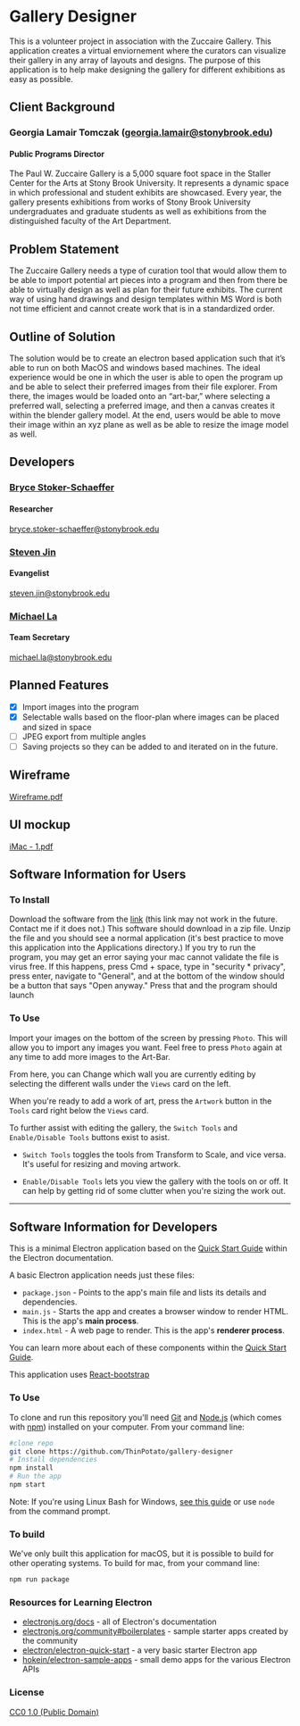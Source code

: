 # Gallery Designer
This is a volunteer project in association with the Zuccaire Gallery. This application creates a virtual enviornement where the curators can visualize their gallery in any array of layouts and designs. The purpose of this application is to help make designing the gallery for different exhibitions as easy as possible.

## Client Background 
### Georgia Lamair Tomczak (georgia.lamair@stonybrook.edu)
#### Public Programs Director
The Paul W. Zuccaire Gallery is a 5,000 square foot space in the Staller Center for the Arts at Stony Brook University. It represents a dynamic space in which professional and student exhibits are showcased. Every year, the gallery presents exhibitions from works of Stony Brook University undergraduates and graduate students as well as exhibitions from the distinguished faculty of the Art Department. 

## Problem Statement
The Zuccaire Gallery needs a type of curation tool that would allow them to be able to import potential art pieces into a program and then from there be able to virtually design as well as plan for their future exhibits. The current way of using hand drawings and design templates within MS Word is both not time efficient and cannot create work that is in a standardized order.

## Outline of Solution
The solution would be to create an electron based application such that it’s able to run on both MacOS and windows based machines. The ideal experience would be one in which the user is able to open the program up and be able to select their preferred images from their file explorer. From there, the images would be loaded onto an “art-bar,” where selecting a preferred wall, selecting a preferred image, and then a canvas creates it within the blender gallery model. At the end, users would be able to move their image within an xyz plane as well as be able to resize the image model as well.

## Developers
### [Bryce Stoker-Schaeffer](https://github.com/ThinPotato)
#### Researcher
bryce.stoker-schaeffer@stonybrook.edu

### [Steven Jin](https://github.com/StevenJin7820)
#### Evangelist
steven.jin@stonybrook.edu

### [Michael La](https://github.com/MichaelLa99)
#### Team Secretary
michael.la@stonybrook.edu


## Planned Features
- [X] Import images into the program
- [X] Selectable walls based on the floor-plan where images can be placed and sized in space
- [ ] JPEG export from multiple angles 
- [ ] Saving projects so they can be added to and iterated on in the future.

## Wireframe
[Wireframe.pdf](https://github.com/ThinPotato/gallery-designer/files/8507543/Wireframe.pdf)

## UI mockup
[iMac - 1.pdf](https://github.com/ThinPotato/gallery-designer/files/8507545/iMac.-.1.pdf)

## Software Information for Users

### To Install
Download the software from the [link](https://drive.google.com/drive/u/1/folders/1hhe5qOMEIQD8GKVCyymCjRy-J_Txtcr1) (this link may not work in the future. Contact me if it does not.) This software should download in a zip file. Unzip the file and you should see a normal application (it's best practice to move this application into the Applications directory.) If you try to run the program, you may get an error saying your mac cannot validate the file is virus free. If this happens, press Cmd + space, type in "security * privacy", press enter, navigate to "General", and at the bottom of the window should be a button that says "Open anyway." Press that and the program should launch

### To Use
Import your images on the bottom of the screen by pressing `Photo`. This will allow you to import any images you want. Feel free to press `Photo` again at any time to add more images to the Art-Bar.

From here, you can Change which wall you are currently editing by selecting the different walls under the `Views` card on the left.

When you're ready to add a work of art, press the `Artwork` button in the `Tools` card right below the `Views` card.

To further assist with editing the gallery, the `Switch Tools` and `Enable/Disable Tools` buttons exist to asist.

- `Switch Tools` toggles the tools from Transform to Scale, and vice versa. It's useful for resizing and moving artwork.

- `Enable/Disable Tools` lets you view the gallery with the tools on or off. It can help by getting rid of some clutter when you're sizing the work out.

---

## Software Information for Developers
This is a minimal Electron application based on the [Quick Start Guide](https://electronjs.org/docs/latest/tutorial/quick-start) within the Electron documentation.

A basic Electron application needs just these files:

- `package.json` - Points to the app's main file and lists its details and dependencies.
- `main.js` - Starts the app and creates a browser window to render HTML. This is the app's **main process**.
- `index.html` - A web page to render. This is the app's **renderer process**.

You can learn more about each of these components within the [Quick Start Guide](https://electronjs.org/docs/latest/tutorial/quick-start).

This application uses [React-bootstrap](https://react-bootstrap.github.io/getting-started/introduction)

### To Use

To clone and run this repository you'll need [Git](https://git-scm.com) and [Node.js](https://nodejs.org/en/download/) (which comes with [npm](http://npmjs.com)) installed on your computer. From your command line:

```bash
#clone repo
git clone https://github.com/ThinPotato/gallery-designer
# Install dependencies
npm install
# Run the app
npm start
```

Note: If you're using Linux Bash for Windows, [see this guide](https://www.howtogeek.com/261575/how-to-run-graphical-linux-desktop-applications-from-windows-10s-bash-shell/) or use `node` from the command prompt.

### To build

We've only built this application for macOS, but it is possible to build for other operating systems. 
To build for mac, from your command line:
```bash
npm run package
```

### Resources for Learning Electron

- [electronjs.org/docs](https://electronjs.org/docs) - all of Electron's documentation
- [electronjs.org/community#boilerplates](https://electronjs.org/community#boilerplates) - sample starter apps created by the community
- [electron/electron-quick-start](https://github.com/electron/electron-quick-start) - a very basic starter Electron app
- [hokein/electron-sample-apps](https://github.com/hokein/electron-sample-apps) - small demo apps for the various Electron APIs

### License

[CC0 1.0 (Public Domain)](LICENSE.md)
